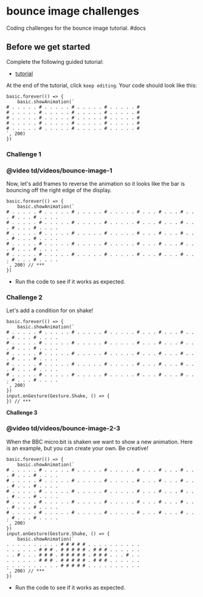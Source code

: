 # bounce image challenges

Coding challenges for the bounce image tutorial. #docs

## Before we get started

Complete the following guided tutorial:

* [tutorial](/lessons/bounce-image/tutorial)

At the end of the tutorial, click `keep editing`. Your code should look like this:

```
basic.forever(() => {
    basic.showAnimation(`
# . . . . . # . . . . . # . . . . . # . . . . . #
# . . . . . # . . . . . # . . . . . # . . . . . #
# . . . . . # . . . . . # . . . . . # . . . . . #
# . . . . . # . . . . . # . . . . . # . . . . . #
# . . . . . # . . . . . # . . . . . # . . . . . #
`, 200)
})
```

### Challenge 1

### @video td/videos/bounce-image-1

Now, let's add frames to reverse the animation so it looks like the bar is bouncing off the right edge of the display.

```
basic.forever(() => {
    basic.showAnimation(`
# . . . . . # . . . . . # . . . . . # . . . . . # . . . # . . . # . . . # . . . # . . . .
# . . . . . # . . . . . # . . . . . # . . . . . # . . . # . . . # . . . # . . . # . . . .
# . . . . . # . . . . . # . . . . . # . . . . . # . . . # . . . # . . . # . . . # . . . .
# . . . . . # . . . . . # . . . . . # . . . . . # . . . # . . . # . . . # . . . # . . . .
# . . . . . # . . . . . # . . . . . # . . . . . # . . . # . . . # . . . # . . . # . . . .
`, 200) // ***
})
```

* Run the code to see if it works as expected.

### Challenge 2

Let's add a condition for on shake!

```
basic.forever(() => {
    basic.showAnimation(`
# . . . . . # . . . . . # . . . . . # . . . . . # . . . # . . . # . . . # . . . # . . . .
# . . . . . # . . . . . # . . . . . # . . . . . # . . . # . . . # . . . # . . . # . . . .
# . . . . . # . . . . . # . . . . . # . . . . . # . . . # . . . # . . . # . . . # . . . .
# . . . . . # . . . . . # . . . . . # . . . . . # . . . # . . . # . . . # . . . # . . . .
# . . . . . # . . . . . # . . . . . # . . . . . # . . . # . . . # . . . # . . . # . . . .
`, 200)
})
input.onGesture(Gesture.Shake, () => {
}) // ***
```

**Challenge 3**

### @video td/videos/bounce-image-2-3

When the BBC micro:bit is shaken we want to show a new animation. Here is an example, but you can create your own. Be creative!

```
basic.forever(() => {
    basic.showAnimation(`
# . . . . . # . . . . . # . . . . . # . . . . . # . . . # . . . # . . . # . . . # . . . .
# . . . . . # . . . . . # . . . . . # . . . . . # . . . # . . . # . . . # . . . # . . . .
# . . . . . # . . . . . # . . . . . # . . . . . # . . . # . . . # . . . # . . . # . . . .
# . . . . . # . . . . . # . . . . . # . . . . . # . . . # . . . # . . . # . . . # . . . .
# . . . . . # . . . . . # . . . . . # . . . . . # . . . # . . . # . . . # . . . # . . . .
`, 200)
})
input.onGesture(Gesture.Shake, () => {
    basic.showAnimation(`
. . . . . . . . . . # # # # # . . . . . . . . . .
. . . . . . # # # . # # # # # . # # # . . . . . .
. . # . . . # # # . # # # # # . # # # . . . # . .
. . . . . . # # # . # # # # # . # # # . . . . . .
. . . . . . . . . . # # # # # . . . . . . . . . .
`, 200) // ***
})
```

* Run the code to see if it works as expected.
